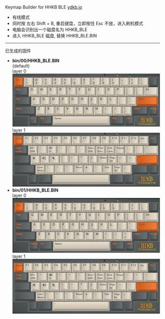 
Keymap Builder for HHKB BLE [ydkb.io](https://ydkb.io/)

- 有线模式
- 同时按 左右 Shift + B, 重启键盘，立即按住 Esc 不放，进入刷机模式
- 电脑会识别出一个磁盘名为 HHKB_BLE
- 进入 HHKB_BLE 磁盘, 替换 HHKB_BLE.BIN

---

已生成的固件
- **bin/00/HHKB_BLE.BIN**  
(default)  
layer 0
![layer 0](pic/00/layer_0.png)
layer 1
![layer 1](pic/00/layer_1.png)
- **bin/01/HHKB_BLE.BIN**  
layer 0
![layer 0](pic/01/layer_0.png)
layer 1
![layer 1](pic/01/layer_1.png)